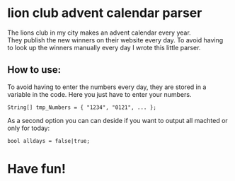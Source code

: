 # lion club advent calendar parser
The lions club in my city makes an advent calendar every year.  
They publish the new winners on their website every day. To avoid having to look up the winners manually every day I wrote this little parser.

## How to use:
To avoid having to enter the numbers every day, they are stored in a variable in the code. Here you just have to enter your numbers.
```
String[] tmp_Numbers = { "1234", "0121", ... };
```


As a second option you can can deside if you want to output all machted or only for today:
```
bool alldays = false|true;
```

# Have fun!
